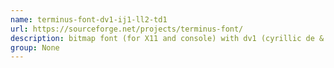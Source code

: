 ```yaml
---
name: terminus-font-dv1-ij1-ll2-td1
url: https://sourceforge.net/projects/terminus-font/
description: bitmap font (for X11 and console) with dv1 (cyrillic de & ve), ij1 (cyrillic i), ll2 (pass the il1I test) and td1 patches (centered ascii tilde) URL : https://sourceforge.net/projects/terminus-font/ Groups : None
group: None
---
```

